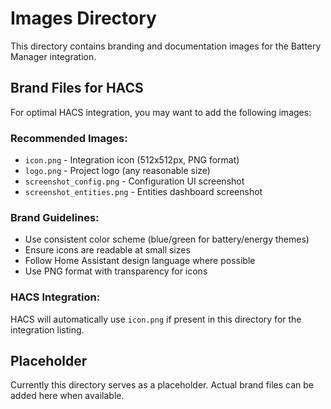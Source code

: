# Images Directory

This directory contains branding and documentation images for the Battery Manager integration.

## Brand Files for HACS

For optimal HACS integration, you may want to add the following images:

### Recommended Images:
- `icon.png` - Integration icon (512x512px, PNG format)
- `logo.png` - Project logo (any reasonable size)
- `screenshot_config.png` - Configuration UI screenshot
- `screenshot_entities.png` - Entities dashboard screenshot

### Brand Guidelines:
- Use consistent color scheme (blue/green for battery/energy themes)
- Ensure icons are readable at small sizes
- Follow Home Assistant design language where possible
- Use PNG format with transparency for icons

### HACS Integration:
HACS will automatically use `icon.png` if present in this directory for the integration listing.

## Placeholder
Currently this directory serves as a placeholder. Actual brand files can be added here when available.
